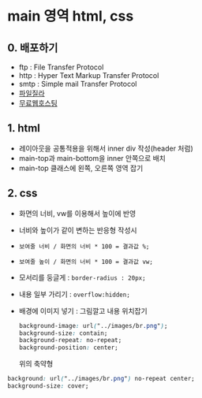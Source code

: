 # main 영역 html, css

## 0. 배포하기

- ftp : File Transfer Protocol
- http : Hyper Text Markup Transfer Protocol
- smtp : Simple mail Transfer Protocol
- [파일질라](https://filezilla-project.org/)
- [무료웹호스팅](https://www.dothome.co.kr/)

## 1. html

- 레이아웃을 공통적용을 위해서 inner div 작성(header 처럼)
- main-top과 main-bottom을 inner 안쪽으로 배치
- main-top 클래스에 왼쪽, 오른쪽 영역 잡기

## 2. css

- 화면의 너비, vw를 이용해서 높이에 반영
- 너비와 높이가 같이 변하는 반응형 작성시
- `보여줄 너비 / 화면의 너비 * 100 = 결과값 %;`
- `보여줄 높이 / 화면의 너비 * 100 = 결과값 vw;`

- 모서리를 둥글게
  : `border-radius : 20px;`

- 내용 일부 가리기
  : `overflow:hidden;`

- 배경에 이미지 넣기
  : 그림깔고 내용 위치잡기

  ```css
  background-image: url("../images/br.png");
  background-size: contain;
  background-repeat: no-repeat;
  background-position: center;
  ```

  위의 축약형

```css
background: url("../images/br.png") no-repeat center;
background-size: cover;
```
